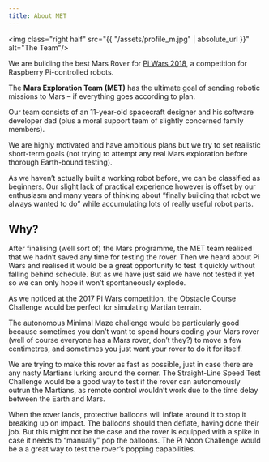 ```yaml
---
title: About MET
---
```


<img class="right half" src="{{ "/assets/profile_m.jpg" | absolute_url }}" alt="The Team"/>

We are building the best Mars Rover for [Pi Wars 2018](http://piwars.org/), a competition for Raspberry Pi-controlled robots.

The **Mars Exploration Team (MET)** has the ultimate goal of sending robotic missions to Mars – if everything goes according to plan.

Our team consists of an 11-year-old spacecraft designer and his software developer dad (plus a moral support team of slightly concerned family members).

We are highly motivated and have ambitious plans but we try to set realistic short-term goals (not trying to attempt any real Mars exploration before thorough Earth-bound testing).

As we haven’t actually built a working robot before, we can be classified as beginners. Our slight lack of practical experience however is offset by our enthusiasm and many years of thinking about “finally building that robot we always wanted to do” while accumulating lots of really useful robot parts.

## Why?

After finalising (well sort of) the Mars programme, the MET team realised that we hadn’t saved any time for testing the rover. Then we heard about Pi Wars and realised it would be a great opportunity to test it quickly without falling behind schedule. But as we have just said we have not tested it yet so we can only hope it won’t spontaneously explode.

As we noticed at the 2017 Pi Wars competition, the Obstacle Course Challenge would be perfect for simulating Martian terrain.

The autonomous Minimal Maze challenge would be particularly good because sometimes you don’t want to spend hours coding your Mars rover (well of course everyone has a Mars rover, don’t they?) to move a few centimetres, and sometimes you just want your rover to do it for itself.

We are trying to make this rover as fast as possible, just in case there are any nasty Martians lurking around the corner. The Straight-Line Speed Test Challenge would be a good way to test if the rover can autonomously outrun the Martians, as remote control wouldn’t work due to the time delay between the Earth and Mars.

When the rover lands, protective balloons will inflate around it to stop it breaking up on impact. The balloons should then deflate, having done their job. But this might not be the case and the rover is equipped with a spike in case it needs to “manually” pop the balloons. The Pi Noon Challenge would be a a great way to test the rover’s popping capabilities.
